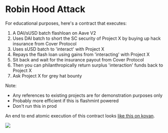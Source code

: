 # Robin Hood Attack

For educational purposes, here's a contract that executes:

1. A DAI/sUSD batch flashloan on Aave V2
2. Uses DAI batch to short the SC security of Project X by buying up hack insurance from Cover Protocol
3. Uses sUSD batch to 'interact' with Project X
4. Repays the flash loan using gains from 'interacting' with Project X
5. Sit back and wait for the insurance payout from Cover Protocol
6. Then you can philanthropically return surplus 'interaction' funds back to Project X
7. Ask Project X for grey hat bounty

Note:
- Any references to existing projects are for demonstration purposes only
- Probably more efficient if this is flashmint powered
- Don't run this in prod

An end to end atomic execution of this contract looks [like this on kovan](https://kovan.etherscan.io/tx/0xf82fbf1a79c12175aecf904422df35c430d5c12e71b4a44c0536c6d614a8ec4f).

![](https://github.com/fifikobayashi/Robin-Hood-Attack/blob/main/execution.PNG)

